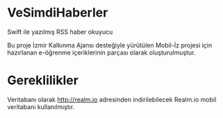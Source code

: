 VeSimdiHaberler
===============

Swift ile yazılmış RSS haber okuyucu

Bu proje İzmir Kalkınma Ajansı desteğiyle yürütülen Mobil-İz projesi için hazırlanan e-öğrenme içeriklerinin parçası olarak oluşturulmuştur.


Gereklilikler
==============
Veritabanı olarak http://realm.io adresinden indirilebilecek Realm.io mobil veritabanı kullanılmıştır.
